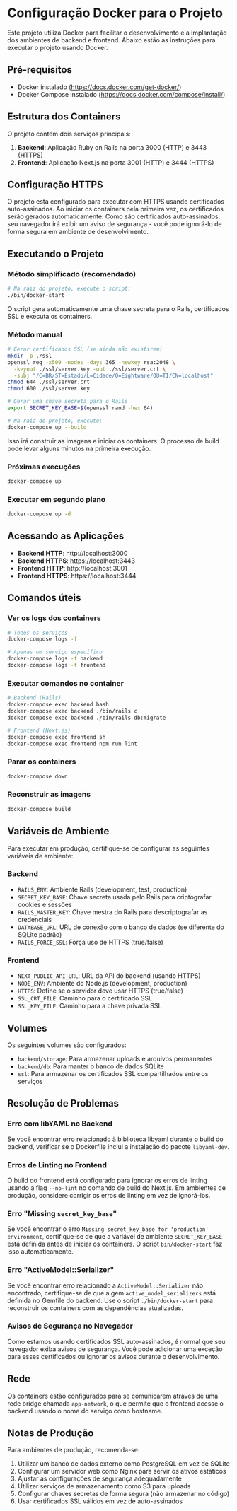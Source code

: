 # Configuração Docker para o Projeto

Este projeto utiliza Docker para facilitar o desenvolvimento e a implantação dos ambientes de backend e frontend. Abaixo estão as instruções para executar o projeto usando Docker.

## Pré-requisitos

- Docker instalado (https://docs.docker.com/get-docker/)
- Docker Compose instalado (https://docs.docker.com/compose/install/)

## Estrutura dos Containers

O projeto contém dois serviços principais:

1. **Backend**: Aplicação Ruby on Rails na porta 3000 (HTTP) e 3443 (HTTPS)
2. **Frontend**: Aplicação Next.js na porta 3001 (HTTP) e 3444 (HTTPS)

## Configuração HTTPS

O projeto está configurado para executar com HTTPS usando certificados auto-assinados. Ao iniciar os containers pela primeira vez, os certificados serão gerados automaticamente. Como são certificados auto-assinados, seu navegador irá exibir um aviso de segurança - você pode ignorá-lo de forma segura em ambiente de desenvolvimento.

## Executando o Projeto

### Método simplificado (recomendado)

```bash
# Na raiz do projeto, execute o script:
./bin/docker-start
```

O script gera automaticamente uma chave secreta para o Rails, certificados SSL e executa os containers.

### Método manual

```bash
# Gerar certificados SSL (se ainda não existirem)
mkdir -p ./ssl
openssl req -x509 -nodes -days 365 -newkey rsa:2048 \
  -keyout ./ssl/server.key -out ./ssl/server.crt \
  -subj "/C=BR/ST=Estado/L=Cidade/O=Eightware/OU=TI/CN=localhost"
chmod 644 ./ssl/server.crt
chmod 600 ./ssl/server.key

# Gerar uma chave secreta para o Rails
export SECRET_KEY_BASE=$(openssl rand -hex 64)

# Na raiz do projeto, execute:
docker-compose up --build
```

Isso irá construir as imagens e iniciar os containers. O processo de build pode levar alguns minutos na primeira execução.

### Próximas execuções

```bash
docker-compose up
```

### Executar em segundo plano

```bash
docker-compose up -d
```

## Acessando as Aplicações

- **Backend HTTP**: http://localhost:3000
- **Backend HTTPS**: https://localhost:3443
- **Frontend HTTP**: http://localhost:3001
- **Frontend HTTPS**: https://localhost:3444

## Comandos úteis

### Ver os logs dos containers

```bash
# Todos os serviços
docker-compose logs -f

# Apenas um serviço específico
docker-compose logs -f backend
docker-compose logs -f frontend
```

### Executar comandos no container

```bash
# Backend (Rails)
docker-compose exec backend bash
docker-compose exec backend ./bin/rails c
docker-compose exec backend ./bin/rails db:migrate

# Frontend (Next.js)
docker-compose exec frontend sh
docker-compose exec frontend npm run lint
```

### Parar os containers

```bash
docker-compose down
```

### Reconstruir as imagens

```bash
docker-compose build
```

## Variáveis de Ambiente

Para executar em produção, certifique-se de configurar as seguintes variáveis de ambiente:

### Backend

- `RAILS_ENV`: Ambiente Rails (development, test, production)
- `SECRET_KEY_BASE`: Chave secreta usada pelo Rails para criptografar cookies e sessões
- `RAILS_MASTER_KEY`: Chave mestra do Rails para descriptografar as credenciais
- `DATABASE_URL`: URL de conexão com o banco de dados (se diferente do SQLite padrão)
- `RAILS_FORCE_SSL`: Força uso de HTTPS (true/false)

### Frontend

- `NEXT_PUBLIC_API_URL`: URL da API do backend (usando HTTPS)
- `NODE_ENV`: Ambiente do Node.js (development, production)
- `HTTPS`: Define se o servidor deve usar HTTPS (true/false)
- `SSL_CRT_FILE`: Caminho para o certificado SSL
- `SSL_KEY_FILE`: Caminho para a chave privada SSL

## Volumes

Os seguintes volumes são configurados:

- `backend/storage`: Para armazenar uploads e arquivos permanentes
- `backend/db`: Para manter o banco de dados SQLite
- `ssl`: Para armazenar os certificados SSL compartilhados entre os serviços

## Resolução de Problemas

### Erro com libYAML no Backend

Se você encontrar erro relacionado à biblioteca libyaml durante o build do backend, verificar se o Dockerfile inclui a instalação do pacote `libyaml-dev`.

### Erros de Linting no Frontend

O build do frontend está configurado para ignorar os erros de linting usando a flag `--no-lint` no comando de build do Next.js. Em ambientes de produção, considere corrigir os erros de linting em vez de ignorá-los.

### Erro "Missing `secret_key_base`"

Se você encontrar o erro `Missing secret_key_base for 'production' environment`, certifique-se de que a variável de ambiente `SECRET_KEY_BASE` está definida antes de iniciar os containers. O script `bin/docker-start` faz isso automaticamente.

### Erro "ActiveModel::Serializer"

Se você encontrar erro relacionado a `ActiveModel::Serializer` não encontrado, certifique-se de que a gem `active_model_serializers` está definida no Gemfile do backend. Use o script `./bin/docker-start` para reconstruir os containers com as dependências atualizadas.

### Avisos de Segurança no Navegador

Como estamos usando certificados SSL auto-assinados, é normal que seu navegador exiba avisos de segurança. Você pode adicionar uma exceção para esses certificados ou ignorar os avisos durante o desenvolvimento.

## Rede

Os containers estão configurados para se comunicarem através de uma rede bridge chamada `app-network`, o que permite que o frontend acesse o backend usando o nome do serviço como hostname.

## Notas de Produção

Para ambientes de produção, recomenda-se:

1. Utilizar um banco de dados externo como PostgreSQL em vez de SQLite
2. Configurar um servidor web como Nginx para servir os ativos estáticos
3. Ajustar as configurações de segurança adequadamente
4. Utilizar serviços de armazenamento como S3 para uploads
5. Configurar chaves secretas de forma segura (não armazenar no código)
6. Usar certificados SSL válidos em vez de auto-assinados 